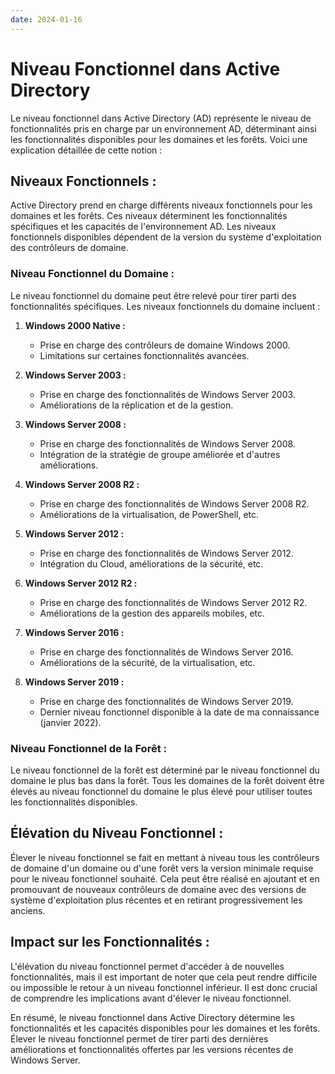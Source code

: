 ```yaml
---
date: 2024-01-16
---
```

# Niveau Fonctionnel dans Active Directory
Le niveau fonctionnel dans Active Directory (AD) représente le niveau de fonctionnalités pris en charge par un environnement AD, déterminant ainsi les fonctionnalités disponibles pour les domaines et les forêts. Voici une explication détaillée de cette notion :

## **Niveaux Fonctionnels :**

Active Directory prend en charge différents niveaux fonctionnels pour les domaines et les forêts. Ces niveaux déterminent les fonctionnalités spécifiques et les capacités de l'environnement AD. Les niveaux fonctionnels disponibles dépendent de la version du système d'exploitation des contrôleurs de domaine.

### **Niveau Fonctionnel du Domaine :**

Le niveau fonctionnel du domaine peut être relevé pour tirer parti des fonctionnalités spécifiques. Les niveaux fonctionnels du domaine incluent :

1. **Windows 2000 Native :**
    
    - Prise en charge des contrôleurs de domaine Windows 2000.
    - Limitations sur certaines fonctionnalités avancées.
2. **Windows Server 2003 :**
    
    - Prise en charge des fonctionnalités de Windows Server 2003.
    - Améliorations de la réplication et de la gestion.
3. **Windows Server 2008 :**
    
    - Prise en charge des fonctionnalités de Windows Server 2008.
    - Intégration de la stratégie de groupe améliorée et d'autres améliorations.
4. **Windows Server 2008 R2 :**
    
    - Prise en charge des fonctionnalités de Windows Server 2008 R2.
    - Améliorations de la virtualisation, de PowerShell, etc.
5. **Windows Server 2012 :**
    
    - Prise en charge des fonctionnalités de Windows Server 2012.
    - Intégration du Cloud, améliorations de la sécurité, etc.
6. **Windows Server 2012 R2 :**
    
    - Prise en charge des fonctionnalités de Windows Server 2012 R2.
    - Améliorations de la gestion des appareils mobiles, etc.
7. **Windows Server 2016 :**
    
    - Prise en charge des fonctionnalités de Windows Server 2016.
    - Améliorations de la sécurité, de la virtualisation, etc.
8. **Windows Server 2019 :**
    
    - Prise en charge des fonctionnalités de Windows Server 2019.
    - Dernier niveau fonctionnel disponible à la date de ma connaissance (janvier 2022).

### **Niveau Fonctionnel de la Forêt :**

Le niveau fonctionnel de la forêt est déterminé par le niveau fonctionnel du domaine le plus bas dans la forêt. Tous les domaines de la forêt doivent être élevés au niveau fonctionnel du domaine le plus élevé pour utiliser toutes les fonctionnalités disponibles.

## **Élévation du Niveau Fonctionnel :**

Élever le niveau fonctionnel se fait en mettant à niveau tous les contrôleurs de domaine d'un domaine ou d'une forêt vers la version minimale requise pour le niveau fonctionnel souhaité. Cela peut être réalisé en ajoutant et en promouvant de nouveaux contrôleurs de domaine avec des versions de système d'exploitation plus récentes et en retirant progressivement les anciens.

## **Impact sur les Fonctionnalités :**

L'élévation du niveau fonctionnel permet d'accéder à de nouvelles fonctionnalités, mais il est important de noter que cela peut rendre difficile ou impossible le retour à un niveau fonctionnel inférieur. Il est donc crucial de comprendre les implications avant d'élever le niveau fonctionnel.

En résumé, le niveau fonctionnel dans Active Directory détermine les fonctionnalités et les capacités disponibles pour les domaines et les forêts. Élever le niveau fonctionnel permet de tirer parti des dernières améliorations et fonctionnalités offertes par les versions récentes de Windows Server.